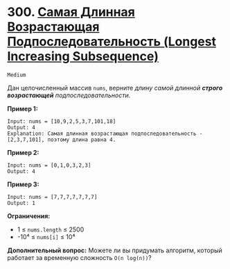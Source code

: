 # 300. [Самая Длинная Возрастающая Подпоследовательность (Longest Increasing Subsequence)](https://leetcode.com/problems/longest-increasing-subsequence/description/)

`Medium`

Дан целочисленный массив `nums`, верните *длину самой длинной **строго возрастающей** подпоследовательности*.

**Пример 1:**
```
Input: nums = [10,9,2,5,3,7,101,18]
Output: 4
Explanation: Самая длинная возрастающая подпоследовательность - [2,3,7,101], поэтому длина равна 4.
```

**Пример 2:**
```
Input: nums = [0,1,0,3,2,3]
Output: 4
```

**Пример 3:**
```
Input: nums = [7,7,7,7,7,7,7]
Output: 1
```

**Ограничения:**

*   1 ≤ `nums.length` ≤ 2500
*   -10⁴ ≤ `nums[i]` ≤ 10⁴

**Дополнительный вопрос:** Можете ли вы придумать алгоритм, который работает за временную сложность `O(n log(n))`?